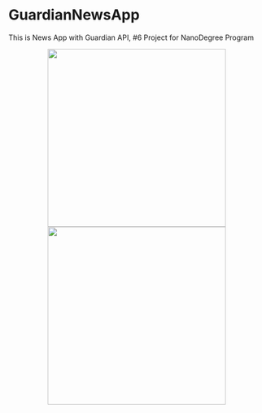 # GuardianNewsApp

This is News App with Guardian API, #6 Project for NanoDegree Program

<p align="center">
  <img src="http://i.imgur.com/1352FYu.png" width="350"/>
  <img src="http://i.imgur.com/GUhH6nS.png" width="350"/>
</p>
